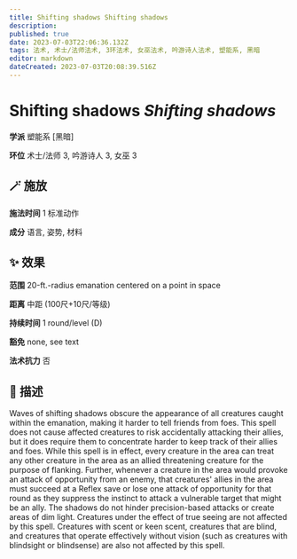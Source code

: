 ```yaml
---
title: Shifting shadows Shifting shadows
description: 
published: true
date: 2023-07-03T22:06:36.132Z
tags: 法术, 术士/法师法术, 3环法术, 女巫法术, 吟游诗人法术, 塑能系, 黑暗
editor: markdown
dateCreated: 2023-07-03T20:08:39.516Z
---
```


# **Shifting shadows** *Shifting shadows*

**学派** 塑能系 \[黑暗\] 

**环位** 术士/法师 3, 吟游诗人 3, 女巫 3

## 🪄 施放

**施法时间** 1 标准动作

**成分** 语言, 姿势, 材料

## ✨ 效果  

**范围** 20-ft.-radius emanation centered on a point in space

**距离** 中距 (100尺+10尺/等级)  

**持续时间** 1 round/level (D) 

**豁免** none, see text

**法术抗力** 否

## 📖 描述

Waves of shifting shadows obscure the appearance of all creatures caught within the emanation, making it harder to tell friends from foes.  This spell does not cause affected creatures to risk accidentally attacking their allies, but it does require them to concentrate harder to keep track of their allies and foes. While this spell is in effect, every creature in the area can treat any other creature in the area as an allied threatening creature for the purpose of flanking. Further, whenever a creature in the area would provoke an attack of opportunity from an enemy, that creatures' allies in the area must succeed at a Reflex save or lose one attack of opportunity for that round as they suppress the instinct to attack a vulnerable target that might be an ally. The shadows do not hinder precision-based attacks or create areas of dim light.  Creatures under the effect of true seeing are not affected by this spell. Creatures with scent or keen scent, creatures that are blind, and creatures that operate effectively without vision (such as creatures with blindsight or blindsense) are also not affected by this spell.
    